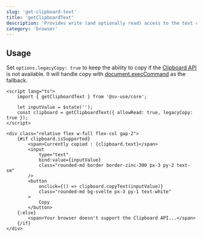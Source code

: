 ```yaml
---
slug: 'get-clipboard-text'
title: 'getClipboardText'
description: 'Provides write (and optionally read) access to the text clipboard.'
category: 'browser'
---
```


## Usage

Set `options.legacyCopy: true` to keep the ability to copy if the [Clipboard API](https://developer.mozilla.org/en-US/docs/Web/API/Clipboard_API) is not available. It will handle copy with [document.execCommand](https://developer.mozilla.org/en-US/docs/Web/API/Document/execCommand) as the fallback.

```svelte
<script lang="ts">
	import { getClipboardText } from '@sv-use/core';

	let inputValue = $state('');
	const clipboard = getClipboardText({ allowRead: true, legacyCopy: true });
</script>

<div class="relative flex w-full flex-col gap-2">
	{#if clipboard.isSupported}
		<span>Currently copied : {clipboard.text}</span>
		<input
			type="text"
			bind:value={inputValue}
			class="rounded-md border border-zinc-300 px-3 py-2 text-sm"
		/>
		<button
			onclick={() => clipboard.copyText(inputValue)}
			class="rounded-md bg-svelte px-3 py-1 text-white"
		>
			Copy
		</button>
	{:else}
		<span>Your browser doesn't support the Clipboard API...</span>
	{/if}
</div>
```
